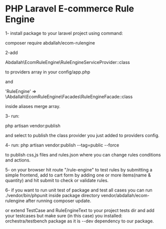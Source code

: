# PHP Laravel E-commerce Rule Engine

1- install package to your laravel project using command:

composer require abdallah/ecom-rulengine




2-add 

Abdallah\EcomRuleEngine\RuleEngineServiceProvider::class 

to providers array in your config/app.php

and

'RuleEngine' => \Abdallah\EcomRuleEngine\Facades\RuleEngineFacade::class

 inside aliases merge array.





3- run:

php artisan vendor:publish

and select to publish the class provider you just added to providers config.





4- run:
php artisan vendor:publish --tag=public --force

to publish css,js files and rules.json where you can change rules conditions and actions.





5- on your browser hit route "/rule-engine" to test rules by submitting a simple frontend,
add to cart form by adding one or more items(name & quantity) 
and hit submit to check or validate rules.






6- if you want to run unit test of package and test all cases you can run 
./vendor/bin/phpunit
inside package directory vendor/abdallah/ecom-rulengine after running 
composer update.

or extend TestCase and RuleEngineText to your project tests dir and add your testcases but make sure (in this case) you installed:
orchestra/testbench package as it is --dev dependency to our package.
